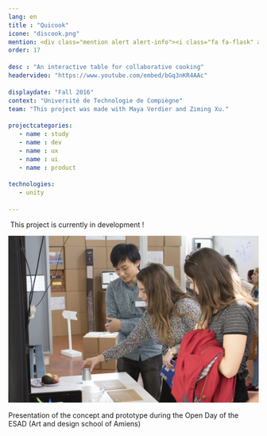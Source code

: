 ```yaml
---
lang: en
title : "Quicook"
icone: "discook.png"
mention: <div class="mention alert alert-info"><i class="fa fa-flask" aria-hidden="true"></i><span class="hidden-xs">&nbsp;Work in progress...</span></div>
order: 17

desc : "An interactive table for collaborative cooking"
headervideo: "https://www.youtube.com/embed/bGq3nKR4AAc"

displaydate: "Fall 2016"
context: "Université de Technologie de Compiègne"
team: "This project was made with Maya Verdier and Ziming Xu."

projectcategories:
   - name : study
   - name : dev
   - name : ux
   - name : ui
   - name : product
   
technologies:
   - unity

---
```


<div class="alert alert-info"><p><i class="fa fa-flask" aria-hidden="true"></i>
&nbsp;This project is currently in development !</p>
</div>

<div class="thumbnail">
      <img src="quicook/demo2.jpg" class="img-responsive" alt="Photo de Démonstration du prototype">
      <div class="caption">
        <p>Presentation of the concept and prototype during the Open Day of the ESAD (Art and design school of Amiens)</p>
      </div>
</div>